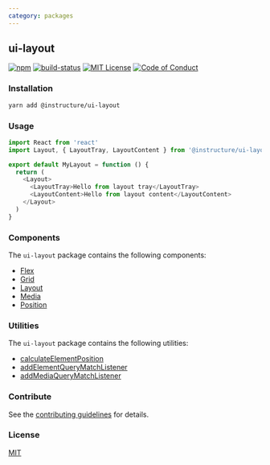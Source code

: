 ```yaml
---
category: packages
---
```


## ui-layout

[![npm][npm]][npm-url]
[![build-status][build-status]][build-status-url]
[![MIT License][license-badge]][LICENSE]
[![Code of Conduct][coc-badge]][coc]


### Installation

```sh
yarn add @instructure/ui-layout
```
### Usage

```js
import React from 'react'
import Layout, { LayoutTray, LayoutContent } from '@instructure/ui-layout/lib/components/Layout'

export default MyLayout = function () {
  return (
    <Layout>
      <LayoutTray>Hello from layout tray</LayoutTray>
      <LayoutContent>Hello from layout content</LayoutContent>
    </Layout>
  )
}
```

### Components
The `ui-layout` package contains the following components:
- [Flex](#Flex)
- [Grid](#Grid)
- [Layout](#Layout)
- [Media](#Media)
- [Position](#Position)

### Utilities
The `ui-layout` package contains the following utilities:
- [calculateElementPosition](#calculateElementPosition)
- [addElementQueryMatchListener](#addElementQueryMatchListener)
- [addMediaQueryMatchListener](#addMediaQueryMatchListener)

### Contribute

See the [contributing guidelines](#contributing) for details.

### License

[MIT](LICENSE)

[npm]: https://img.shields.io/npm/v/@instructure/ui-layout.svg
[npm-url]: https://npmjs.com/package/@instructure/ui-layout

[build-status]: https://travis-ci.org/instructure/instructure-ui.svg?branch=master
[build-status-url]: https://travis-ci.org/instructure/instructure-ui "Travis CI"

[license-badge]: https://img.shields.io/npm/l/instructure-ui.svg?style=flat-square
[license]: https://github.com/instructure/instructure-ui/blob/master/LICENSE

[coc-badge]: https://img.shields.io/badge/code%20of-conduct-ff69b4.svg?style=flat-square
[coc]: https://github.com/instructure/instructure-ui/blob/master/CODE_OF_CONDUCT.md
